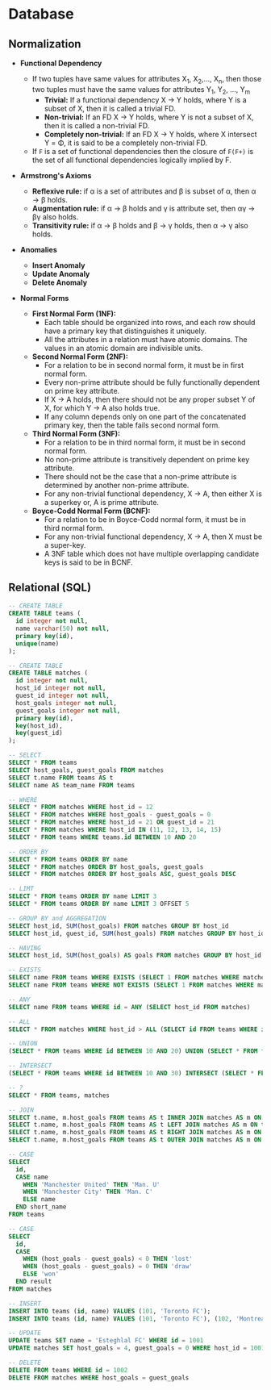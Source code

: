 # Database

## Normalization

  - **Functional Dependency**
    - If two tuples have same values for attributes X<sub>1</sub>, X<sub>2</sub>,..., X<sub>n</sub>,
      then those two tuples must have the same values for attributes Y<sub>1</sub>, Y<sub>2</sub>, ..., Y<sub>m</sub>
      - **Trivial:** If a functional dependency X → Y holds, where Y is a subset of X, then it is called a trivial FD.
      - **Non-trivial:** If an FD X → Y holds, where Y is not a subset of X, then it is called a non-trivial FD.
      - **Completely non-trivial:** If an FD X → Y holds, where X intersect Y = Φ, it is said to be a completely non-trivial FD.
    - If `F` is a set of functional dependencies then the closure of `F(F+)` is the set of all functional dependencies logically implied by F.


  - **Armstrong's Axioms**
    - **Reflexive rule:** if α is a set of attributes and β is subset of α, then α → β holds.
    - **Augmentation rule:** if α → β holds and γ is attribute set, then αγ → βγ also holds.
    - **Transitivity rule:** if α → β holds and β → γ holds, then α → γ also holds.


  - **Anomalies**
    - **Insert Anomaly**
    - **Update Anomaly**
    - **Delete Anomaly**


  - **Normal Forms**
    - **First Normal Form (1NF):**
      - Each table should be organized into rows, and each row should have a primary key that distinguishes it uniquely.
      - All the attributes in a relation must have atomic domains. The values in an atomic domain are indivisible units.
    - **Second Normal Form (2NF):**
      - For a relation to be in second normal form, it must be in first normal form.
      - Every non-prime attribute should be fully functionally dependent on prime key attribute.
      - If X → A holds, then there should not be any proper subset Y of X, for which Y → A also holds true.
      - If any column depends only on one part of the concatenated primary key, then the table fails second normal form.
    - **Third Normal Form (3NF):**
      - For a relation to be in third normal form, it must be in second normal form.
      - No non-prime attribute is transitively dependent on prime key attribute.
      - There should not be the case that a non-prime attribute is determined by another non-prime attribute.
      - For any non-trivial functional dependency, X → A, then either X is a superkey or, A is prime attribute.
    - **Boyce-Codd Normal Form (BCNF):**
      - For a relation to be in Boyce-Codd normal form, it must be in third normal form.
      - For any non-trivial functional dependency, X → A, then X must be a super-key.
      - A 3NF table which does not have multiple overlapping candidate keys is said to be in BCNF.


## Relational (SQL)

```sql
-- CREATE TABLE
CREATE TABLE teams (
  id integer not null,
  name varchar(50) not null,
  primary key(id),
  unique(name)
);

-- CREATE TABLE
CREATE TABLE matches (
  id integer not null,
  host_id integer not null,
  guest_id integer not null,
  host_goals integer not null,
  guest_goals integer not null,
  primary key(id),
  key(host_id),
  key(guest_id)
);

-- SELECT
SELECT * FROM teams
SELECT host_goals, guest_goals FROM matches
SELECT t.name FROM teams AS t
SELECT name AS team_name FROM teams

-- WHERE
SELECT * FROM matches WHERE host_id = 12
SELECT * FROM matches WHERE host_goals - guest_goals = 0
SELECT * FROM matches WHERE host_id = 21 OR guest_id = 21
SELECT * FROM matches WHERE host_id IN (11, 12, 13, 14, 15)
SELECT * FROM teams WHERE teams.id BETWEEN 10 AND 20

-- ORDER BY
SELECT * FROM teams ORDER BY name
SELECT * FROM matches ORDER BY host_goals, guest_goals
SELECT * FROM matches ORDER BY host_goals ASC, guest_goals DESC

-- LIMT
SELECT * FROM teams ORDER BY name LIMIT 3
SELECT * FROM teams ORDER BY name LIMIT 3 OFFSET 5

-- GROUP BY and AGGREGATION
SELECT host_id, SUM(host_goals) FROM matches GROUP BY host_id
SELECT host_id, guest_id, SUM(host_goals) FROM matches GROUP BY host_id, guest_id

-- HAVING
SELECT host_id, SUM(host_goals) AS goals FROM matches GROUP BY host_id HAVING goals > 1

-- EXISTS
SELECT name FROM teams WHERE EXISTS (SELECT 1 FROM matches WHERE matches.host_id = teams.id OR matches.guest_id = teams.id)
SELECT name FROM teams WHERE NOT EXISTS (SELECT 1 FROM matches WHERE matches.host_id = teams.id OR matches.guest_id = teams.id)

-- ANY
SELECT name FROM teams WHERE id = ANY (SELECT host_id FROM matches)

-- ALL
SELECT * FROM matches WHERE host_id > ALL (SELECT id FROM teams WHERE id < 30)

-- UNION
(SELECT * FROM teams WHERE id BETWEEN 10 AND 20) UNION (SELECT * FROM teams WHERE id BETWEEN 30 AND 40)

-- INTERSECT
(SELECT * FROM teams WHERE id BETWEEN 10 AND 30) INTERSECT (SELECT * FROM teams WHERE id BETWEEN 20 AND 30)

-- ?
SELECT * FROM teams, matches

-- JOIN
SELECT t.name, m.host_goals FROM teams AS t INNER JOIN matches AS m ON t.id = m.host_id
SELECT t.name, m.host_goals FROM teams AS t LEFT JOIN matches AS m ON t.id = m.host_id
SELECT t.name, m.host_goals FROM teams AS t RIGHT JOIN matches AS m ON t.id = m.host_id
SELECT t.name, m.host_goals FROM teams AS t OUTER JOIN matches AS m ON t.id = m.host_id

-- CASE
SELECT
  id,
  CASE name
    WHEN 'Manchester United' THEN 'Man. U'
    WHEN 'Manchester City' THEN 'Man. C'
    ELSE name
  END short_name
FROM teams

-- CASE
SELECT
  id,
  CASE
    WHEN (host_goals - guest_goals) < 0 THEN 'lost'
    WHEN (host_goals - guest_goals) = 0 THEN 'draw'
    ELSE 'won'
  END result
FROM matches

-- INSERT
INSERT INTO teams (id, name) VALUES (101, 'Toronto FC');
INSERT INTO teams (id, name) VALUES (101, 'Toronto FC'), (102, 'Montreal Impact');

-- UPDATE
UPDATE teams SET name = 'Esteghlal FC' WHERE id = 1001
UPDATE matches SET host_goals = 4, guest_goals = 0 WHERE host_id = 1001 AND guest_id = 1002

-- DELETE
DELETE FROM teams WHERE id = 1002
DELETE FROM matches WHERE host_goals = guest_goals
```

